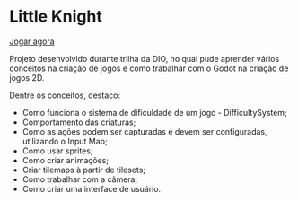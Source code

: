 # Little Knight
[Jogar agora](https://alexandrexpj.itch.io/little-knight)

Projeto desenvolvido durante trilha da DIO, no qual pude aprender vários conceitos na criação de jogos e como trabalhar com o Godot na criação de jogos 2D.

Dentre os conceitos, destaco:
 - Como funciona o sistema de dificuldade de um jogo - DifficultySystem;
 - Comportamento das criaturas;
 - Como as ações podem ser capturadas e devem ser configuradas, utilizando o Input Map;
 - Como usar sprites;
 - Como criar animações;
 - Criar tilemaps à partir de tilesets;
 - Como trabalhar com a câmera;
 - Como criar uma interface de usuário.

